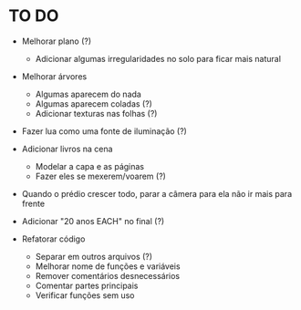 # TO DO
- Melhorar plano (?)
    - Adicionar algumas irregularidades no solo para ficar mais natural

- Melhorar árvores
    - Algumas aparecem do nada
    - Algumas aparecem coladas (?)
    - Adicionar texturas nas folhas (?)

- Fazer lua como uma fonte de iluminação (?)

- Adicionar livros na cena
    - Modelar a capa e as páginas
    - Fazer eles se mexerem/voarem (?)

- Quando o prédio crescer todo, parar a câmera para ela não ir mais para frente
- Adicionar "20 anos EACH" no final (?)

- Refatorar código
    - Separar em outros arquivos (?)
    - Melhorar nome de funções e variáveis
    - Remover comentários desnecessários
    - Comentar partes principais
    - Verificar funções sem uso


